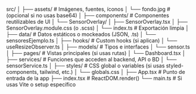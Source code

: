 src/
│
├── assets/              # Imágenes, fuentes, íconos
│   └── fondo.jpg        # (opcional si no usas base64)
│
├── components/          # Componentes reutilizables de UI
│   └── SensorOverlay/
│       ├── SensorOverlay.tsx
│       ├── SensorOverlay.module.css (o .scss)
│       └── index.ts     # Exportación limpia
│
├── data/                # Datos estáticos o mockeados (JSON, .ts)
│   └── sensoresEjemplo.ts
│
├── hooks/               # Custom hooks (si aplican)
│   └── useResizeObserver.ts
│
├── models/              # Tipos e interfaces
│   └── sensor.ts
│
├── pages/               # Vistas principales (si usas rutas)
│   └── Dashboard.tsx
│
├── services/            # Funciones que acceden al backend, API o BD
│   └── sensorService.ts
│
├── styles/              # CSS global o variables (si usas styled-components, tailwind, etc.)
│   └── globals.css
│
├── App.tsx              # Punto de entrada de la app
├── index.tsx            # ReactDOM.render()
└── main.ts              # Si usas Vite o setup específico
